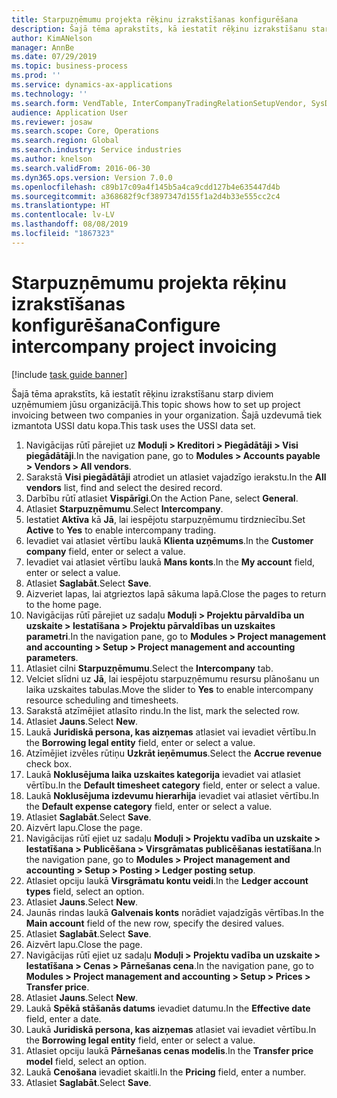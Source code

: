 ```yaml
---
title: Starpuzņēmumu projekta rēķinu izrakstīšanas konfigurēšana
description: Šajā tēma aprakstīts, kā iestatīt rēķinu izrakstīšanu starp diviem uzņēmumiem jūsu organizācijā.
author: KimANelson
manager: AnnBe
ms.date: 07/29/2019
ms.topic: business-process
ms.prod: ''
ms.service: dynamics-ax-applications
ms.technology: ''
ms.search.form: VendTable, InterCompanyTradingRelationSetupVendor, SysDataAreaSelectLookup, ProjParameters, ProjPosting, ProjTransferPrice
audience: Application User
ms.reviewer: josaw
ms.search.scope: Core, Operations
ms.search.region: Global
ms.search.industry: Service industries
ms.author: knelson
ms.search.validFrom: 2016-06-30
ms.dyn365.ops.version: Version 7.0.0
ms.openlocfilehash: c89b17c09a4f145b5a4ca9cdd127b4e635447d4b
ms.sourcegitcommit: a368682f9cf3897347d155f1a2d4b33e555cc2c4
ms.translationtype: HT
ms.contentlocale: lv-LV
ms.lasthandoff: 08/08/2019
ms.locfileid: "1867323"
---
```

# <a name="configure-intercompany-project-invoicing"></a><span data-ttu-id="18572-103">Starpuzņēmumu projekta rēķinu izrakstīšanas konfigurēšana</span><span class="sxs-lookup"><span data-stu-id="18572-103">Configure intercompany project invoicing</span></span>

[!include [task guide banner](../../includes/task-guide-banner.md)]

<span data-ttu-id="18572-104">Šajā tēma aprakstīts, kā iestatīt rēķinu izrakstīšanu starp diviem uzņēmumiem jūsu organizācijā.</span><span class="sxs-lookup"><span data-stu-id="18572-104">This topic shows how to set up project invoicing between two companies in your organization.</span></span> <span data-ttu-id="18572-105">Šajā uzdevumā tiek izmantota USSI datu kopa.</span><span class="sxs-lookup"><span data-stu-id="18572-105">This task uses the USSI data set.</span></span>

1. <span data-ttu-id="18572-106">Navigācijas rūtī pārejiet uz **Moduļi > Kreditori > Piegādātāji > Visi piegādātāji**.</span><span class="sxs-lookup"><span data-stu-id="18572-106">In the navigation pane, go to **Modules > Accounts payable > Vendors > All vendors**.</span></span>
2. <span data-ttu-id="18572-107">Sarakstā **Visi piegādātāji** atrodiet un atlasiet vajadzīgo ierakstu.</span><span class="sxs-lookup"><span data-stu-id="18572-107">In the **All vendors** list, find and select the desired record.</span></span>
3. <span data-ttu-id="18572-108">Darbību rūtī atlasiet **Vispārīgi**.</span><span class="sxs-lookup"><span data-stu-id="18572-108">On the Action Pane, select **General**.</span></span>
4. <span data-ttu-id="18572-109">Atlasiet **Starpuzņēmumu**.</span><span class="sxs-lookup"><span data-stu-id="18572-109">Select **Intercompany**.</span></span>
5. <span data-ttu-id="18572-110">Iestatiet **Aktīva** kā **Jā**, lai iespējotu starpuzņēmumu tirdzniecību.</span><span class="sxs-lookup"><span data-stu-id="18572-110">Set **Active** to **Yes** to enable intercompany trading.</span></span>
6. <span data-ttu-id="18572-111">Ievadiet vai atlasiet vērtību laukā **Klienta uzņēmums**.</span><span class="sxs-lookup"><span data-stu-id="18572-111">In the **Customer company** field, enter or select a value.</span></span>
7. <span data-ttu-id="18572-112">Ievadiet vai atlasiet vērtību laukā **Mans konts**.</span><span class="sxs-lookup"><span data-stu-id="18572-112">In the **My account** field, enter or select a value.</span></span>
8. <span data-ttu-id="18572-113">Atlasiet **Saglabāt**.</span><span class="sxs-lookup"><span data-stu-id="18572-113">Select **Save**.</span></span>
9. <span data-ttu-id="18572-114">Aizveriet lapas, lai atgrieztos lapā sākuma lapā.</span><span class="sxs-lookup"><span data-stu-id="18572-114">Close the pages to return to the home page.</span></span>
10. <span data-ttu-id="18572-115">Navigācijas rūtī pārejiet uz sadaļu **Moduļi > Projektu pārvaldība un uzskaite > Iestatīšana > Projektu pārvaldības un uzskaites parametri**.</span><span class="sxs-lookup"><span data-stu-id="18572-115">In the navigation pane, go to **Modules > Project management and accounting > Setup > Project management and accounting parameters**.</span></span>
11. <span data-ttu-id="18572-116">Atlasiet cilni **Starpuzņēmumu**.</span><span class="sxs-lookup"><span data-stu-id="18572-116">Select the **Intercompany** tab.</span></span>
12. <span data-ttu-id="18572-117">Velciet slīdni uz **Jā**, lai iespējotu starpuzņēmumu resursu plānošanu un laika uzskaites tabulas.</span><span class="sxs-lookup"><span data-stu-id="18572-117">Move the slider to **Yes** to enable intercompany resource scheduling and timesheets.</span></span>
13. <span data-ttu-id="18572-118">Sarakstā atzīmējiet atlasīto rindu.</span><span class="sxs-lookup"><span data-stu-id="18572-118">In the list, mark the selected row.</span></span>
14. <span data-ttu-id="18572-119">Atlasiet **Jauns**.</span><span class="sxs-lookup"><span data-stu-id="18572-119">Select **New**.</span></span>
15. <span data-ttu-id="18572-120">Laukā **Juridiskā persona, kas aizņemas** atlasiet vai ievadiet vērtību.</span><span class="sxs-lookup"><span data-stu-id="18572-120">In the **Borrowing legal entity** field, enter or select a value.</span></span>
16. <span data-ttu-id="18572-121">Atzīmējiet izvēles rūtiņu **Uzkrāt ieņēmumus**.</span><span class="sxs-lookup"><span data-stu-id="18572-121">Select the **Accrue revenue** check box.</span></span>
17. <span data-ttu-id="18572-122">Laukā **Noklusējuma laika uzskaites kategorija** ievadiet vai atlasiet vērtību.</span><span class="sxs-lookup"><span data-stu-id="18572-122">In the **Default timesheet category** field, enter or select a value.</span></span>
18. <span data-ttu-id="18572-123">Laukā **Noklusējuma izdevumu hierarhija** ievadiet vai atlasiet vērtību.</span><span class="sxs-lookup"><span data-stu-id="18572-123">In the **Default expense category** field, enter or select a value.</span></span>
19. <span data-ttu-id="18572-124">Atlasiet **Saglabāt**.</span><span class="sxs-lookup"><span data-stu-id="18572-124">Select **Save**.</span></span>
20. <span data-ttu-id="18572-125">Aizvērt lapu.</span><span class="sxs-lookup"><span data-stu-id="18572-125">Close the page.</span></span>
21. <span data-ttu-id="18572-126">Navigācijas rūtī ejiet uz sadaļu **Moduļi > Projektu vadība un uzskaite > Iestatīšana > Publicēšana > Virsgrāmatas publicēšanas iestatīšana**.</span><span class="sxs-lookup"><span data-stu-id="18572-126">In the navigation pane, go to **Modules > Project management and accounting > Setup > Posting > Ledger posting setup**.</span></span>
22. <span data-ttu-id="18572-127">Atlasiet opciju laukā **Virsgrāmatu kontu veidi**.</span><span class="sxs-lookup"><span data-stu-id="18572-127">In the **Ledger account types** field, select an option.</span></span>
23. <span data-ttu-id="18572-128">Atlasiet **Jauns**.</span><span class="sxs-lookup"><span data-stu-id="18572-128">Select **New**.</span></span>
24. <span data-ttu-id="18572-129">Jaunās rindas laukā **Galvenais konts** norādiet vajadzīgās vērtības.</span><span class="sxs-lookup"><span data-stu-id="18572-129">In the **Main account** field of the new row, specify the desired values.</span></span>
25. <span data-ttu-id="18572-130">Atlasiet **Saglabāt**.</span><span class="sxs-lookup"><span data-stu-id="18572-130">Select **Save**.</span></span>
26. <span data-ttu-id="18572-131">Aizvērt lapu.</span><span class="sxs-lookup"><span data-stu-id="18572-131">Close the page.</span></span>
27. <span data-ttu-id="18572-132">Navigācijas rūtī ejiet uz sadaļu **Moduļi > Projektu vadība un uzskaite > Iestatīšana > Cenas > Pārnešanas cena**.</span><span class="sxs-lookup"><span data-stu-id="18572-132">In the navigation pane, go to **Modules > Project management and accounting > Setup > Prices > Transfer price**.</span></span>
28. <span data-ttu-id="18572-133">Atlasiet **Jauns**.</span><span class="sxs-lookup"><span data-stu-id="18572-133">Select **New**.</span></span>
29. <span data-ttu-id="18572-134">Laukā **Spēkā stāšanās datums** ievadiet datumu.</span><span class="sxs-lookup"><span data-stu-id="18572-134">In the **Effective date** field, enter a date.</span></span>
30. <span data-ttu-id="18572-135">Laukā **Juridiskā persona, kas aizņemas** atlasiet vai ievadiet vērtību.</span><span class="sxs-lookup"><span data-stu-id="18572-135">In the **Borrowing legal entity** field, enter or select a value.</span></span>
31. <span data-ttu-id="18572-136">Atlasiet opciju laukā **Pārnešanas cenas modelis**.</span><span class="sxs-lookup"><span data-stu-id="18572-136">In the **Transfer price model** field, select an option.</span></span>
32. <span data-ttu-id="18572-137">Laukā **Cenošana** ievadiet skaitli.</span><span class="sxs-lookup"><span data-stu-id="18572-137">In the **Pricing** field, enter a number.</span></span>
33. <span data-ttu-id="18572-138">Atlasiet **Saglabāt**.</span><span class="sxs-lookup"><span data-stu-id="18572-138">Select **Save**.</span></span>

